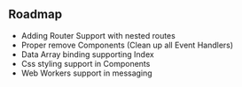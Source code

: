 ## Roadmap

- Adding Router Support with nested routes
- Proper remove Components (Clean up all Event Handlers)
- Data Array binding supporting Index
- Css styling support in Components
- Web Workers support in messaging